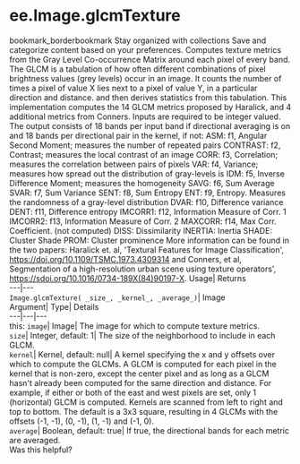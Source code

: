  
#  ee.Image.glcmTexture 
bookmark_borderbookmark Stay organized with collections  Save and categorize content based on your preferences.
Computes texture metrics from the Gray Level Co-occurrence Matrix around each pixel of every band. The GLCM is a tabulation of how often different combinations of pixel brightness values (grey levels) occur in an image. It counts the number of times a pixel of value X lies next to a pixel of value Y, in a particular direction and distance. and then derives statistics from this tabulation. 
This implementation computes the 14 GLCM metrics proposed by Haralick, and 4 additional metrics from Conners. Inputs are required to be integer valued.
The output consists of 18 bands per input band if directional averaging is on and 18 bands per directional pair in the kernel, if not:
ASM: f1, Angular Second Moment; measures the number of repeated pairs
CONTRAST: f2, Contrast; measures the local contrast of an image
CORR: f3, Correlation; measures the correlation between pairs of pixels
VAR: f4, Variance; measures how spread out the distribution of gray-levels is
IDM: f5, Inverse Difference Moment; measures the homogeneity
SAVG: f6, Sum Average
SVAR: f7, Sum Variance
SENT: f8, Sum Entropy
ENT: f9, Entropy. Measures the randomness of a gray-level distribution
DVAR: f10, Difference variance
DENT: f11, Difference entropy
IMCORR1: f12, Information Measure of Corr. 1
IMCORR2: f13, Information Measure of Corr. 2
MAXCORR: f14, Max Corr. Coefficient. (not computed)
DISS: Dissimilarity
INERTIA: Inertia
SHADE: Cluster Shade
PROM: Cluster prominence
More information can be found in the two papers: Haralick et. al, 'Textural Features for Image Classification', https://doi.org/10.1109/TSMC.1973.4309314 and Conners, et al, Segmentation of a high-resolution urban scene using texture operators', https://sdoi.org/10.1016/0734-189X(84)90197-X.
Usage| Returns  
---|---  
`Image.glcmTexture( _size_, _kernel_, _average_)`| Image  
Argument| Type| Details  
---|---|---  
this: `image`| Image| The image for which to compute texture metrics.  
`size`| Integer, default: 1| The size of the neighborhood to include in each GLCM.  
`kernel`| Kernel, default: null| A kernel specifying the x and y offsets over which to compute the GLCMs. A GLCM is computed for each pixel in the kernel that is non-zero, except the center pixel and as long as a GLCM hasn't already been computed for the same direction and distance. For example, if either or both of the east and west pixels are set, only 1 (horizontal) GLCM is computed. Kernels are scanned from left to right and top to bottom. The default is a 3x3 square, resulting in 4 GLCMs with the offsets (-1, -1), (0, -1), (1, -1) and (-1, 0).  
`average`| Boolean, default: true| If true, the directional bands for each metric are averaged.  
Was this helpful?
